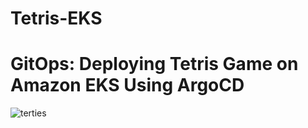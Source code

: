 # Tetris-EKS
# GitOps: Deploying Tetris Game on Amazon EKS Using ArgoCD

![terties](https://github.com/Sanjo-varghese/Tetris-EKS/assets/116708794/7b122a4d-71a0-450a-8b55-23205cb5117b)
